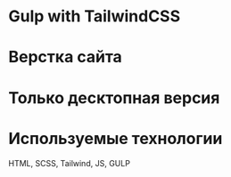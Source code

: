 # Gulp with TailwindCSS

# Верстка сайта

# Только десктопная версия

# Используемые технологии

HTML, SCSS, Tailwind, JS, GULP
